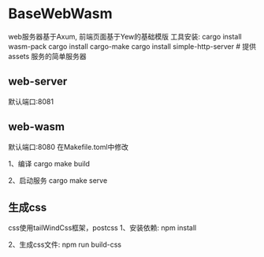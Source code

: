 # BaseWebWasm
web服务器基于Axum, 前端页面基于Yew的基础模版
工具安装:
cargo install wasm-pack
cargo install cargo-make
cargo install simple-http-server # 提供 assets 服务的简单服务器

## web-server
默认端口:8081

## web-wasm
默认端口:8080
在Makefile.toml中修改

1、编译
cargo make build

2、启动服务
cargo make serve

## 生成css
css使用tailWindCss框架，postcss
1、安装依赖:
npm install

2、生成css文件:
npm run build-css